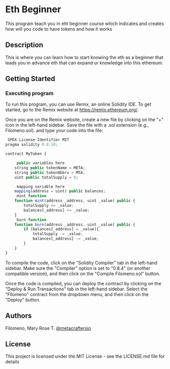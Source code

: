 # Eth Beginner

This program teach you in eht beginner course which indicates and creates how will you code to have tokens and how it works 

## Description

This is where you can learn how to start knowing the eth as a beginner that leads you in advance eth that can expand ur knowledge into this ethereum.

## Getting Started

### Executing program

To run this program, you can use Remix, an online Solidity IDE. To get started, go to the Remix website at https://remix.ethereum.org/.

Once you are on the Remix website, create a new file by clicking on the "+" icon in the left-hand sidebar. Save the file with a .sol extension (e.g., Filomeno.sol). and type your code into the file:

```javascript
 SPDX-License-Identifier MIT
pragma solidity 0.8.18;

contract MyToken {

     public variables here
    string public tokenName = META;
    string public tokenAbbrv = MTA;
    uint public totalSupply = 0;

     mapping variable here
    mapping(address = uint) public balances;
     mint function
    function mint(address _address, uint _value) public {
        totalSupply += _value;
        balances[_address] += _value;
    }
     burn function
    function burn(address _address, uint _value) public {
        if (balances[_address] = _value){
            totalSupply -= _value;
            balances[_address] -= _value;
        }
    }
}


```

To compile the code, click on the "Solidity Compiler" tab in the left-hand sidebar. Make sure the "Compiler" option is set to "0.8.4" (or another compatible version), and then click on the "Compile Filomeno.sol" button.

Once the code is compiled, you can deploy the contract by clicking on the "Deploy & Run Transactions" tab in the left-hand sidebar. Select the "FIlomeno" contract from the dropdown menu, and then click on the "Deploy" button.


## Authors

Filomeno, Mary Rose T.
[@metacraftersio](https://twitter.com/metacraftersio)


## License

This project is licensed under the MIT License - see the LICENSE.md file for details

